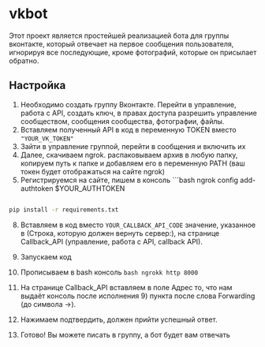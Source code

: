 # vkbot
Этот проект является простейшей реализацией бота для группы вконтакте, который отвечает на первое сообщения пользователя, игнорируя все последующие, кроме фотографий, которые он присылает обратно.
## Настройка

1) Необходимо создать группу Вконтакте. Перейти в управление, работа с API, создать ключ, в правах доступа разрешить управление сообществом, сообщения сообщества, фотографии, файлы.
2) Вставляем полученный API в код в переменную TOKEN вместо ```"YOUR_VK_TOKEN"```
3) Зайти в управление группой, перейти в сообщения и включить их
4) Далее, скачиваем ngrok. распаковываем архив в любую папку, копируем путь к папке и добавляем его в переменную PATH (ваш токен будет отображаться на сайте ngrok)
5) Регистрируемся на сайте, пишем в консоль ```bash
   ngrok config add-authtoken $YOUR_AUTHTOKEN
   ```
```bash
pip install -r requirements.txt
```
8) Вставляем в код вместо ```YOUR_CALLBACK_API_CODE``` значение, указанное в (Строка, которую должен вернуть сервер:), на странице Callback_API (управление, работа с API, callback API).
9) Запускаем код
10) Прописываем в bash консоль ```bash
ngrokk http 8000```

12) На странице Callback_API вставляем в поле Адрес то, что нам выдаёт консоль после исполнения 9) пункта после слова Forwarding (до символа ->).
13) Нажимаем подтвердить, должен прийти успешный ответ.
14) Готово! Вы можете писать в группу, а бот будет вам отвечать
